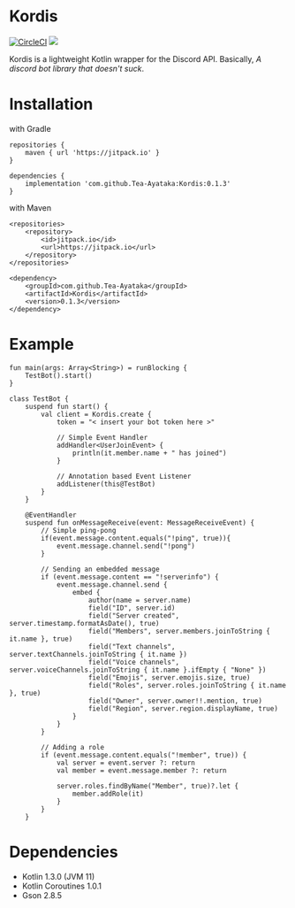 # Kordis
[![CircleCI](https://circleci.com/gh/Tea-Ayataka/Kordis.svg?style=svg)](https://circleci.com/gh/Tea-Ayataka/Kordis)
[![](https://jitpack.io/v/Tea-Ayataka/Kordis.svg)](https://jitpack.io/#Tea-Ayataka/Kordis)  

Kordis is a lightweight Kotlin wrapper for the Discord API. Basically, *A discord bot library that doesn't suck*.

# Installation
with Gradle
```
repositories {
    maven { url 'https://jitpack.io' }
}
    
dependencies {
    implementation 'com.github.Tea-Ayataka:Kordis:0.1.3'
}
```
with Maven
```
<repositories>
    <repository>
        <id>jitpack.io</id>
        <url>https://jitpack.io</url>
    </repository>
</repositories>

<dependency>
    <groupId>com.github.Tea-Ayataka</groupId>
    <artifactId>Kordis</artifactId>
    <version>0.1.3</version>
</dependency>
```

# Example
```
fun main(args: Array<String>) = runBlocking {
    TestBot().start()
}

class TestBot {
    suspend fun start() {
        val client = Kordis.create {
            token = "< insert your bot token here >"
            
            // Simple Event Handler
            addHandler<UserJoinEvent> {
                println(it.member.name + " has joined")
            }
            
            // Annotation based Event Listener
            addListener(this@TestBot)
        }
    }
    
    @EventHandler
    suspend fun onMessageReceive(event: MessageReceiveEvent) {
        // Simple ping-pong
        if(event.message.content.equals("!ping", true)){
            event.message.channel.send("!pong")
        }
        
        // Sending an embedded message
        if (event.message.content == "!serverinfo") {
            event.message.channel.send {
                embed {
                    author(name = server.name)
                    field("ID", server.id)
                    field("Server created", server.timestamp.formatAsDate(), true)
                    field("Members", server.members.joinToString { it.name }, true)
                    field("Text channels", server.textChannels.joinToString { it.name })
                    field("Voice channels", server.voiceChannels.joinToString { it.name }.ifEmpty { "None" })
                    field("Emojis", server.emojis.size, true)
                    field("Roles", server.roles.joinToString { it.name }, true)
                    field("Owner", server.owner!!.mention, true)
                    field("Region", server.region.displayName, true)
                }
            }
        }
        
        // Adding a role
        if (event.message.content.equals("!member", true)) {
            val server = event.server ?: return
            val member = event.message.member ?: return

            server.roles.findByName("Member", true)?.let {
                member.addRole(it)
            }
        }
    }
```

# Dependencies
* Kotlin 1.3.0 (JVM 11)
* Kotlin Coroutines 1.0.1
* Gson 2.8.5
